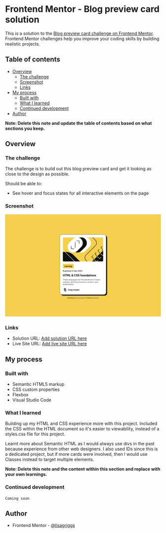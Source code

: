 # Frontend Mentor - Blog preview card solution

This is a solution to the [Blog preview card challenge on Frontend Mentor](https://www.frontendmentor.io/challenges/blog-preview-card-ckPaj01IcS). Frontend Mentor challenges help you improve your coding skills by building realistic projects. 

## Table of contents

- [Overview](#overview)
  - [The challenge](#the-challenge)
  - [Screenshot](#screenshot)
  - [Links](#links)
- [My process](#my-process)
  - [Built with](#built-with)
  - [What I learned](#what-i-learned)
  - [Continued development](#continued-development)
- [Author](#author)


**Note: Delete this note and update the table of contents based on what sections you keep.**

## Overview

### The challenge

The challenge is to build out this blog preview card and get it looking as close to the design as possible.

Should be able to:
- See hover and focus states for all interactive elements on the page

### Screenshot

![](./screenshot.png)

### Links

- Solution URL: [Add solution URL here](https://your-solution-url.com)
- Live Site URL: [Add live site URL here](https://your-live-site-url.com)

## My process

### Built with

- Semantic HTML5 markup
- CSS custom properties
- Flexbox
- Visual Studio Code


### What I learned

Building up my HTML and CSS experience more with this project. Included the CSS within the HTML document so it's easier to viewability, instead of a styles.css file for this project. 

Learnt more about Semantic HTML as I would always use divs in the past because experience from other web designers. I also used IDs since this is a dedicated project, but if more cards were involved, then I would use Classes instead to target multiple elements.

**Note: Delete this note and the content within this section and replace with your own learnings.**

### Continued development

```Coming soon ```

## Author

- Frontend Mentor - [@lisagriggs](https://www.frontendmentor.io/profile/lisagriggs)

